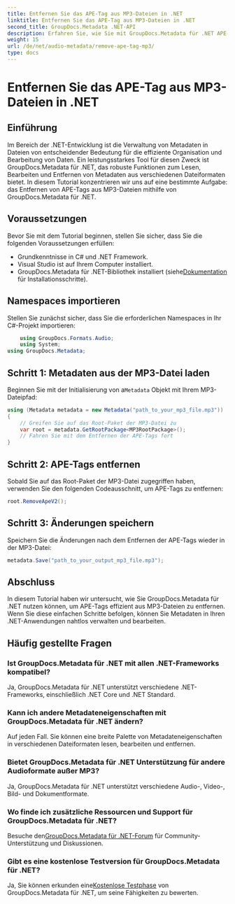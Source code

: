 ```yaml
---
title: Entfernen Sie das APE-Tag aus MP3-Dateien in .NET
linktitle: Entfernen Sie das APE-Tag aus MP3-Dateien in .NET
second_title: GroupDocs.Metadata .NET-API
description: Erfahren Sie, wie Sie mit GroupDocs.Metadata für .NET APE-Tags aus MP3-Dateien entfernen. Verwalten Sie mühelos Metadaten in Ihren .NET-Anwendungen.
weight: 15
url: /de/net/audio-metadata/remove-ape-tag-mp3/
type: docs
---
```

# Entfernen Sie das APE-Tag aus MP3-Dateien in .NET

## Einführung
Im Bereich der .NET-Entwicklung ist die Verwaltung von Metadaten in Dateien von entscheidender Bedeutung für die effiziente Organisation und Bearbeitung von Daten. Ein leistungsstarkes Tool für diesen Zweck ist GroupDocs.Metadata für .NET, das robuste Funktionen zum Lesen, Bearbeiten und Entfernen von Metadaten aus verschiedenen Dateiformaten bietet. In diesem Tutorial konzentrieren wir uns auf eine bestimmte Aufgabe: das Entfernen von APE-Tags aus MP3-Dateien mithilfe von GroupDocs.Metadata für .NET. 
## Voraussetzungen
Bevor Sie mit dem Tutorial beginnen, stellen Sie sicher, dass Sie die folgenden Voraussetzungen erfüllen:
- Grundkenntnisse in C# und .NET Framework.
- Visual Studio ist auf Ihrem Computer installiert.
-  GroupDocs.Metadata für .NET-Bibliothek installiert (siehe[Dokumentation](https://tutorials.groupdocs.com/metadata/net/) für Installationsschritte).

## Namespaces importieren
Stellen Sie zunächst sicher, dass Sie die erforderlichen Namespaces in Ihr C#-Projekt importieren:
```csharp
    using GroupDocs.Formats.Audio;
    using System;
using GroupDocs.Metadata;
```
## Schritt 1: Metadaten aus der MP3-Datei laden
 Beginnen Sie mit der Initialisierung von a`Metadata` Objekt mit Ihrem MP3-Dateipfad:
```csharp
using (Metadata metadata = new Metadata("path_to_your_mp3_file.mp3"))
{
    // Greifen Sie auf das Root-Paket der MP3-Datei zu
    var root = metadata.GetRootPackage<MP3RootPackage>();
    // Fahren Sie mit dem Entfernen der APE-Tags fort
}
```
## Schritt 2: APE-Tags entfernen
Sobald Sie auf das Root-Paket der MP3-Datei zugegriffen haben, verwenden Sie den folgenden Codeausschnitt, um APE-Tags zu entfernen:
```csharp
root.RemoveApeV2();
```
## Schritt 3: Änderungen speichern
Speichern Sie die Änderungen nach dem Entfernen der APE-Tags wieder in der MP3-Datei:
```csharp
metadata.Save("path_to_your_output_mp3_file.mp3");
```

## Abschluss
In diesem Tutorial haben wir untersucht, wie Sie GroupDocs.Metadata für .NET nutzen können, um APE-Tags effizient aus MP3-Dateien zu entfernen. Wenn Sie diese einfachen Schritte befolgen, können Sie Metadaten in Ihren .NET-Anwendungen nahtlos verwalten und bearbeiten.

## Häufig gestellte Fragen
### Ist GroupDocs.Metadata für .NET mit allen .NET-Frameworks kompatibel?
Ja, GroupDocs.Metadata für .NET unterstützt verschiedene .NET-Frameworks, einschließlich .NET Core und .NET Standard.
### Kann ich andere Metadateneigenschaften mit GroupDocs.Metadata für .NET ändern?
Auf jeden Fall. Sie können eine breite Palette von Metadateneigenschaften in verschiedenen Dateiformaten lesen, bearbeiten und entfernen.
### Bietet GroupDocs.Metadata für .NET Unterstützung für andere Audioformate außer MP3?
Ja, GroupDocs.Metadata für .NET unterstützt verschiedene Audio-, Video-, Bild- und Dokumentformate.
### Wo finde ich zusätzliche Ressourcen und Support für GroupDocs.Metadata für .NET?
 Besuche den[GroupDocs.Metadata für .NET-Forum](https://forum.groupdocs.com/c/metadata/14) für Community-Unterstützung und Diskussionen.
### Gibt es eine kostenlose Testversion für GroupDocs.Metadata für .NET?
 Ja, Sie können erkunden eine[Kostenlose Testphase](https://releases.groupdocs.com/) von GroupDocs.Metadata für .NET, um seine Fähigkeiten zu bewerten.